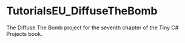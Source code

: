 # TutorialsEU_DiffuseTheBomb
 The Diffuse The Bomb project for the seventh chapter of the Tiny C# Projects book.
